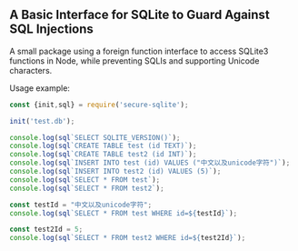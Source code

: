 ## A Basic Interface for SQLite to Guard Against SQL Injections
A small package using a foreign function interface to access SQLite3 functions in Node, while preventing SQLIs and supporting Unicode characters.

Usage example:
```js
const {init,sql} = require('secure-sqlite');

init('test.db');

console.log(sql`SELECT SQLITE_VERSION()`);
console.log(sql`CREATE TABLE test (id TEXT)`);
console.log(sql`CREATE TABLE test2 (id INT)`);
console.log(sql`INSERT INTO test (id) VALUES ("中文以及unicode字符")`);
console.log(sql`INSERT INTO test2 (id) VALUES (5)`);
console.log(sql`SELECT * FROM test`);
console.log(sql`SELECT * FROM test2`);

const testId = "中文以及unicode字符";
console.log(sql`SELECT * FROM test WHERE id=${testId}`);

const test2Id = 5;
console.log(sql`SELECT * FROM test2 WHERE id=${test2Id}`);
```